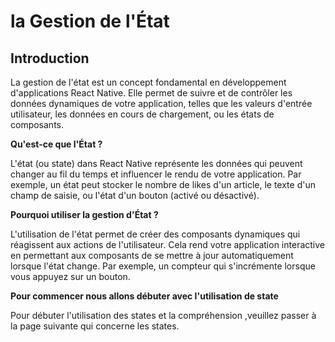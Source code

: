 # la Gestion de l'État

## Introduction

La gestion de l'état est un concept fondamental en développement d'applications React Native. Elle permet de suivre et de contrôler les données dynamiques de votre application, telles que les valeurs d'entrée utilisateur, les données en cours de chargement, ou les états de composants.

**Qu'est-ce que l'État ?**

L'état (ou state) dans React Native représente les données qui peuvent changer au fil du temps et influencer le rendu de votre application. Par exemple, un état peut stocker le nombre de likes d'un article, le texte d'un champ de saisie, ou l'état d'un bouton (activé ou désactivé).

**Pourquoi utiliser la gestion d'État ?**

L'utilisation de l'état permet de créer des composants dynamiques qui réagissent aux actions de l'utilisateur. Cela rend votre application interactive en permettant aux composants de se mettre à jour automatiquement lorsque l'état change. Par exemple, un compteur qui s'incrémente lorsque vous appuyez sur un bouton.

**Pour commencer nous allons débuter avec l'utilisation de state**

Pour débuter l'utilisation des states et la compréhension ,veuillez passer à la page suivante qui concerne les states.
